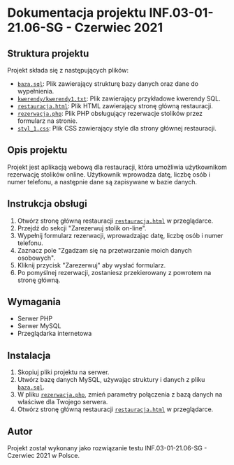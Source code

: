 # Dokumentacja projektu INF.03-01-21.06-SG - Czerwiec 2021

## Struktura projektu

Projekt składa się z następujących plików:

- [`baza.sql`](command:_github.copilot.openSymbolInFile?%5B%22baza.sql%22%2C%22baza.sql%22%5D "baza.sql"): Plik zawierający strukturę bazy danych oraz dane do wypełnienia.
- [`kwerendy/kwerendy1.txt`](command:_github.copilot.openSymbolInFile?%5B%22kwerendy%2Fkwerendy1.txt%22%2C%22kwerendy%2Fkwerendy1.txt%22%5D "kwerendy/kwerendy1.txt"): Plik zawierający przykładowe kwerendy SQL.
- [`restauracja.html`](command:_github.copilot.openSymbolInFile?%5B%22restauracja.html%22%2C%22restauracja.html%22%5D "restauracja.html"): Plik HTML zawierający stronę główną restauracji.
- [`rezerwacja.php`](command:_github.copilot.openSymbolInFile?%5B%22rezerwacja.php%22%2C%22rezerwacja.php%22%5D "rezerwacja.php"): Plik PHP obsługujący rezerwacje stolików przez formularz na stronie.
- [`styl_1.css`](command:_github.copilot.openSymbolInFile?%5B%22styl_1.css%22%2C%22styl_1.css%22%5D "styl_1.css"): Plik CSS zawierający style dla strony głównej restauracji.

## Opis projektu

Projekt jest aplikacją webową dla restauracji, która umożliwia użytkownikom rezerwację stolików online. Użytkownik wprowadza datę, liczbę osób i numer telefonu, a następnie dane są zapisywane w bazie danych.

## Instrukcja obsługi

1. Otwórz stronę główną restauracji [`restauracja.html`](command:_github.copilot.openSymbolInFile?%5B%22restauracja.html%22%2C%22restauracja.html%22%5D "restauracja.html") w przeglądarce.
2. Przejdź do sekcji "Zarezerwuj stolik on-line".
3. Wypełnij formularz rezerwacji, wprowadzając datę, liczbę osób i numer telefonu.
4. Zaznacz pole "Zgadzam się na przetwarzanie moich danych osobowych".
5. Kliknij przycisk "Zarezerwuj" aby wysłać formularz.
6. Po pomyślnej rezerwacji, zostaniesz przekierowany z powrotem na stronę główną.

## Wymagania

- Serwer PHP
- Serwer MySQL
- Przeglądarka internetowa

## Instalacja

1. Skopiuj pliki projektu na serwer.
2. Utwórz bazę danych MySQL, używając struktury i danych z pliku [`baza.sql`](command:_github.copilot.openSymbolInFile?%5B%22baza.sql%22%2C%22baza.sql%22%5D "baza.sql").
3. W pliku [`rezerwacja.php`](command:_github.copilot.openSymbolInFile?%5B%22rezerwacja.php%22%2C%22rezerwacja.php%22%5D "rezerwacja.php"), zmień parametry połączenia z bazą danych na właściwe dla Twojego serwera.
4. Otwórz stronę główną restauracji [`restauracja.html`](command:_github.copilot.openSymbolInFile?%5B%22restauracja.html%22%2C%22restauracja.html%22%5D "restauracja.html") w przeglądarce.

## Autor

Projekt został wykonany jako rozwiązanie testu INF.03-01-21.06-SG - Czerwiec 2021 w Polsce.
